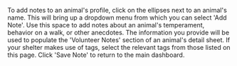 To add notes to an animal's profile, click on the ellipses next to an animal's name. This will bring up a dropdown menu from which you can select 'Add Note'. Use this space to add notes about an animal's temperament, behavior on a walk, or other anecdotes. The information you provide will be used to populate the 'Volunteer Notes' section of an animal's detail sheet. If your shelter makes use of tags, select the relevant tags from those listed on this page. Click 'Save Note' to return to the main dashboard. 